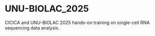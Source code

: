 # UNU-BIOLAC_2025
CICICA and UNU-BIOLAC 2025 hands-on training on single-cell RNA sequencing data analysis.
